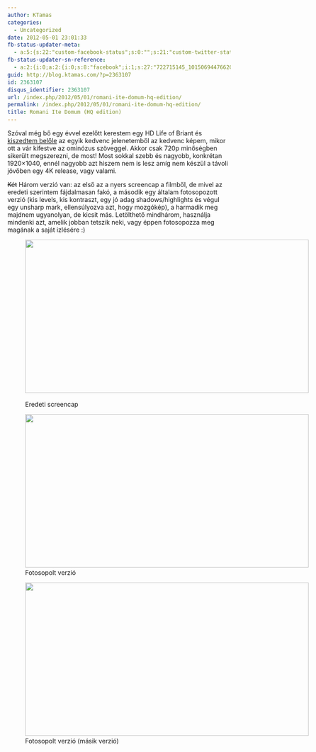 ```yaml
---
author: KTamas
categories:
  - Uncategorized
date: 2012-05-01 23:01:33
fb-status-updater-meta:
  - a:5:{s:22:"custom-facebook-status";s:0:"";s:21:"custom-twitter-status";s:0:"";s:7:"fb-push";s:1:"1";s:7:"tw-push";s:1:"1";s:4:"push";s:1:"1";}
fb-status-updater-sn-reference:
  - a:2:{i:0;a:2:{i:0;s:8:"facebook";i:1;s:27:"722715145_10150694476620146";}i:1;a:2:{i:0;s:7:"twitter";i:1;s:18:"1.974305938296E+17";}}
guid: http://blog.ktamas.com/?p=2363107
id: 2363107
disqus_identifier: 2363107
url: /index.php/2012/05/01/romani-ite-domum-hq-edition/
permalink: /index.php/2012/05/01/romani-ite-domum-hq-edition/
title: Romani Ite Domum (HQ edition)
---
```


Szóval még bő egy évvel ezelőtt kerestem egy HD Life of Briant és [kiszedtem belőle](http://blog.ktamas.com/index.php/2010/09/03/romani_ite_domum_moment_of_zen/) az egyik kedvenc jelenetemből az kedvenc képem, mikor ott a vár kifestve az ominózus szöveggel. Akkor csak 720p minőségben sikerült megszerezni, de most! Most sokkal szebb és nagyobb, konkrétan 1920&#215;1040, ennél nagyobb azt hiszem nem is lesz amíg nem készül a távoli jövőben egy 4K release, vagy valami.

<del datetime="2012-05-01T21:06:12+00:00">Két</del> Három verzió van: az első az a nyers screencap a filmből, de mivel az eredeti szerintem fájdalmasan fakó, a második egy általam fotosopozott verzió (kis levels, kis kontraszt, egy jó adag shadows/highlights és végul egy unsharp mark, ellensúlyozva azt, hogy mozgókép), a harmadik meg majdnem ugyanolyan, de kicsit más. Letölthető mindhárom, használja mindenki azt, amelik jobban tetszik neki, vagy éppen fotosopozza meg magának a saját izlésére :)<figure id="attachment_2363110" style="width: 640px" class="wp-caption aligncenter">

[<img src="/wp-content/uploads/2012/05/rid_original-1024x554.png" alt="" title="Eredeti screencap" width="640" height="346" class="size-large wp-image-2363110" srcset="/wp-content/uploads/2012/05/rid_original-1024x554.png 1024w, /wp-content/uploads/2012/05/rid_original-300x162.png 300w" sizes="(max-width: 640px) 100vw, 640px" />](/wp-content/uploads/2012/05/rid_original.png)<figcaption class="wp-caption-text">Eredeti screencap</figcaption></figure> <figure id="attachment_2363109" style="width: 640px" class="wp-caption aligncenter">[<img src="/wp-content/uploads/2012/05/rid_photoshopped-1024x554.png" alt="" title="Fotosopolt verzió" width="640" height="346" class="size-large wp-image-2363109" srcset="/wp-content/uploads/2012/05/rid_photoshopped-1024x554.png 1024w, /wp-content/uploads/2012/05/rid_photoshopped-300x162.png 300w" sizes="(max-width: 640px) 100vw, 640px" />](/wp-content/uploads/2012/05/rid_photoshopped.png)<figcaption class="wp-caption-text">Fotosopolt verzió</figcaption></figure> <figure id="attachment_2363113" style="width: 640px" class="wp-caption aligncenter">[<img src="/wp-content/uploads/2012/05/rid_photoshopped_2-1024x554.png" alt="" title="Fotosopolt verzió (másik verzió)" width="640" height="346" class="size-large wp-image-2363113" srcset="/wp-content/uploads/2012/05/rid_photoshopped_2-1024x554.png 1024w, /wp-content/uploads/2012/05/rid_photoshopped_2-300x162.png 300w" sizes="(max-width: 640px) 100vw, 640px" />](/wp-content/uploads/2012/05/rid_photoshopped_2.png)<figcaption class="wp-caption-text">Fotosopolt verzió (másik verzió)</figcaption></figure>
